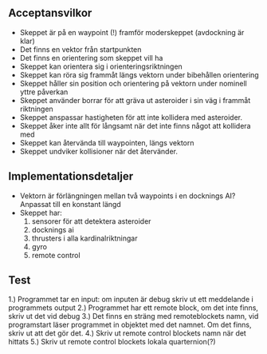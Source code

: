 ## Acceptansvilkor

- Skeppet är på en waypoint (!) framför moderskeppet
  (avdockning är klar)
- Det finns en vektor från startpunkten
- Det finns en orientering som skeppet vill ha
- Skeppet kan orientera sig i orienteringsriktningen
- Skeppet kan röra sig frammåt längs vektorn under bibehållen orientering
- Skeppet håller sin position och orientering på vektorn under nominell yttre påverkan
- Skeppet använder borrar för att gräva ut asteroider i sin väg i frammåt riktningen
- Skeppet anspassar hastigheten för att inte kollidera med asteroider.
- Skeppet åker inte allt för långsamt när det inte finns något att kollidera med
- Skeppet kan återvända till waypointen, längs vektorn
- Skeppet undviker kollisioner när det återvänder.

## Implementationsdetaljer

- Vektorn är förlängningen mellan två waypoints i en docknings AI? Anpassat till en konstant 
  längd
- Skeppet har:
    1. sensorer för att detektera asteroider
    2. docknings ai
    3. thrusters i alla kardinalriktningar
    4. gyro
    5. remote control

## Test

1.) Programmet tar en input:
    om inputen är debug skriv ut ett meddelande i programmets output
2.) Programmet har ett remote block, om det inte finns, skriv ut det vid debug
3.) Det finns en sträng med remoteblockets namn, vid programstart läser programmet in objektet med det namnet. Om det finns, skriv ut att det gör det.
4.) Skriv ut remote control blockets namn när det hittats
5.) Skriv ut remote control blockets lokala quarternion(?)
